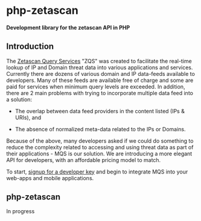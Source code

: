 # php-zetascan
#### Development library for the zetascan API in PHP

## Introduction
 
The [Zetascan Query Services](https://zetascan.com/) "ZQS" was created to facilitate the real-time lookup of IP and Domain threat data into various applications and services. Currently there are dozens of various domain and IP data-feeds available to developers. Many of these feeds are available free of charge and some are paid for services when minimum query levels are exceeded. In addition, there are 2 main problems with trying to incorporate multiple data feed into a solution:

* The overlap between data feed providers in the content listed (IPs & URIs), and

* The absence of normalized meta-data related to the IPs or Domains.

Because of the above, many developers asked if we could do something to reduce the complexity related to accessing and using threat data as part of their applications - MQS is our solution. We are introducing a more elegant API for developers, with an affordable pricing model to match.

To start, [signup for a developer key](https://zetascan.com/signup/?lang=en) and begin to integrate MQS into your web-apps and mobile applications.

## php-zetascan 
In progress
